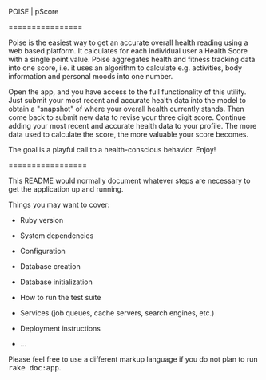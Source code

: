 POISE | pScore

================

Poise is the easiest way to get an accurate overall health reading using a web based platform. It calculates for each individual user a Health Score with a single point value. Poise aggregates health and fitness tracking data into one score, i.e. it uses an algorithm to calculate e.g. activities, body information and personal moods into one number.

Open the app, and you have access to the full functionality of this utility. Just submit your most recent and accurate health data into the model to obtain a "snapshot" of where your overall health currently stands. Then come back to submit new data to revise your three digit score. Continue adding your most recent and accurate health data to your profile. The more data used to calculate the score, the more valuable your score becomes. 

The goal is a playful call to a health-conscious behavior. Enjoy!

=================

This README would normally document whatever steps are necessary to get the
application up and running.

Things you may want to cover:

* Ruby version

* System dependencies

* Configuration

* Database creation

* Database initialization

* How to run the test suite

* Services (job queues, cache servers, search engines, etc.)

* Deployment instructions

* ...


Please feel free to use a different markup language if you do not plan to run
<tt>rake doc:app</tt>.
